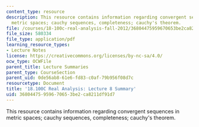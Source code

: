 ```yaml
---
content_type: resource
description: This resource contains information regarding convergent sequences in
  metric spaces; cauchy sequences, completeness; cauchy's theorem.
file: /courses/18-100c-real-analysis-fall-2012/36804475959670653be2ca8211df91d7_MIT18_100CF12_l8sum.pdf
file_size: 580334
file_type: application/pdf
learning_resource_types:
- Lecture Notes
license: https://creativecommons.org/licenses/by-nc-sa/4.0/
ocw_type: OCWFile
parent_title: Lecture Summaries
parent_type: CourseSection
parent_uid: 0de56ab8-61e6-fd83-c0af-79b956f08d7c
resourcetype: Document
title: '18.100C Real Analysis: Lecture 8 Summary'
uid: 36804475-9596-7065-3be2-ca8211df91d7
---
```

This resource contains information regarding convergent sequences in metric spaces; cauchy sequences, completeness; cauchy's theorem.
